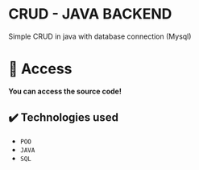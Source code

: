 <h1>CRUD - JAVA BACKEND</h1>


  
<p>Simple CRUD in java with database connection (Mysql)  

  # 📝 Access

**You can access the source code!**
  
  ## ✔️ Technologies used
  
  - ``POO``
  - ``JAVA``
  - ``SQL``
